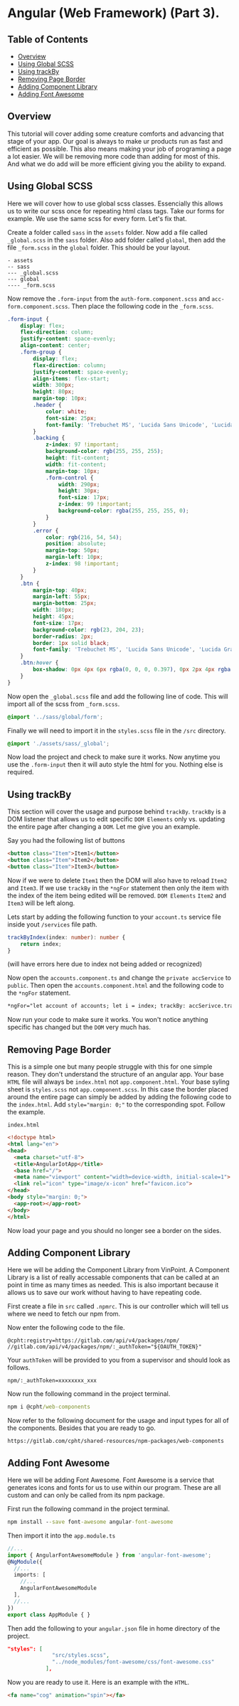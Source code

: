 # Angular (Web Framework) (Part 3).

## Table of Contents
- [Overview](#overview)<br>
- [Using Global SCSS](#using-global-scss)<br>
- [Using trackBy](#using-trackby)<br>
- [Removing Page Border](#removing-page-border)<br>
- [Adding Component Library](#adding-component-library)<br>
- [Adding Font Awesome](#adding-font-awesome)<br>

## Overview
This tutorial will cover adding some creature comforts and advancing that stage of your app. Our goal is always to make ur products run as fast and efficient as possible. This also means making your job of programing a page a lot easier. We will be removing more code than adding for most of this. And what we do add will be more efficient giving you the ability to expand.

## Using Global SCSS
Here we will cover how to use global scss classes. Essencially this allows us to write our scss once for repeating html class tags. Take our forms for example. We use the same scss for every form. Let's fix that.

Create a folder called `sass` in the `assets` folder. Now add a file called `_global.scss` in the `sass` folder. Also add folder called `global`, then add the file `_form.scss` in the `global` folder. This should be your layout.
```
- assets
-- sass
--- _global.scss
--- global
---- _form.scss
```
Now remove the `.form-input` from the `auth-form.component.scss` and `acc-form.component.scss`.
Then place the following code in the `_form.scss`.
```scss
.form-input {
    display: flex;
    flex-direction: column;
    justify-content: space-evenly;
    align-content: center;
    .form-group {
        display: flex;
        flex-direction: column;
        justify-content: space-evenly;
        align-items: flex-start;
        width: 300px;
        height: 80px;
        margin-top: 10px;
        .header {
            color: white;
            font-size: 25px;
            font-family: 'Trebuchet MS', 'Lucida Sans Unicode', 'Lucida Grande', 'Lucida Sans', Arial, sans-serif;
        }
        .backing {
            z-index: 97 !important;
            background-color: rgb(255, 255, 255);
            height: fit-content;
            width: fit-content;
            margin-top: 10px;
            .form-control {
                width: 290px;
                height: 30px;
                font-size: 17px;
                z-index: 99 !important;
                background-color: rgba(255, 255, 255, 0);
            }
        }
        .error {
            color: rgb(216, 54, 54);
            position: absolute;
            margin-top: 50px;
            margin-left: 10px;
            z-index: 98 !important;
        }
    }
    .btn {
        margin-top: 40px;
        margin-left: 55px;
        margin-bottom: 25px;
        width: 180px;
        height: 45px;
        font-size: 17px;
        background-color: rgb(23, 204, 23);
        border-radius: 2px;
        border: 1px solid black;
        font-family: 'Trebuchet MS', 'Lucida Sans Unicode', 'Lucida Grande', 'Lucida Sans', Arial, sans-serif;
    }
    .btn:hover {
        box-shadow: 0px 4px 6px rgba(0, 0, 0, 0.397), 0px 2px 4px rgba(0, 0, 0, 0.404);
    }
}
```
Now open the `_global.scss` file and add the following line of code. This will import all of the scss from `_form.scss`.
```scss
@import '../sass/global/form';
```
Finally we will need to import it in the `styles.scss` file in the `/src` directory.
```scss
@import './assets/sass/_global';
```
Now load the project and check to make sure it works. Now anytime you use the `.form-input` then it will auto style the html for you. Nothing else is required. 

## Using trackBy
This section will cover the usage and purpose behind `trackBy`. `trackBy` is a DOM listener that allows us to edit specific `DOM Elements` only vs. updating the entire page after changing a `DOM`. Let me give you an example.

Say you had the following list of buttons
```html
<button class="Item">Item1</button>
<button class="Item">Item2</button>
<button class="Item">Item3</button>
```
Now if we were to delete `Item1` then the DOM will also have to reload `Item2` and `Item3`. If we use `trackBy` in the `*ngFor` statement then only the item with the index of the item being edited will be removed. `DOM Elements` `Item2` and `Item3` will be left along.

Lets start by adding the following function to your `account.ts` service file inside yout `/services` file path.
```ts
trackByIndex(index: number): number {
    return index;
}
```
(will have errors here due to index not being added or recognized)

Now open the `accounts.component.ts` and change the `private accService` to `public`.
Then open the `accounts.component.html` and the following code to the `*ngFor` statement.
```html
*ngFor="let account of accounts; let i = index; trackBy: accSerivce.trackByIndex(index);"
```

Now run your code to make sure it works. You won't notice anything specific has changed but the `DOM` very much has.

## Removing Page Border
This is a simple one but many people struggle with this for one simple reason. They don't understand the structure of an angular app. Your base `HTML` file will always be `index.html` not `app.component.html`. Your base syling sheet is `styles.scss` not `app.component.scss`. In this case the border placed around the entire page can simply be added by adding the following code to the `index.html`. Add `style="margin: 0;"` to the corresponding spot. Follow the example.

`index.html`
```html
<!doctype html>
<html lang="en">
<head>
  <meta charset="utf-8">
  <title>AngularIotApp</title>
  <base href="/">
  <meta name="viewport" content="width=device-width, initial-scale=1">
  <link rel="icon" type="image/x-icon" href="favicon.ico">
</head>
<body style="margin: 0;">
  <app-root></app-root>
</body>
</html>
```
Now load your page and you should no longer see a border on the sides.

## Adding Component Library

Here we will be adding the Component Library from VinPoint. A Component Library is a list of really accessable components that can be called at an point in time as many times as needed. This is also important because it allows us to save our work without having to have repeating code.

First create a file in `src` called `.npmrc`. This is our controller which will tell us where we need to fetch our npm from. 

Now enter the following code to the file.
```
@cpht:registry=https://gitlab.com/api/v4/packages/npm/
//gitlab.com/api/v4/packages/npm/:_authToken="${OAUTH_TOKEN}"
```
Your `authToken` will be provided to you from a supervisor and should look as follows.
```
npm/:_authToken=xxxxxxxx_xxx
```
Now run the following command in the project terminal.
```cmd
npm i @cpht/web-components
```

Now refer to the following document for the usage and input types for all of the components. Besides that you are ready to go.
```link
https://gitlab.com/cpht/shared-resources/npm-packages/web-components
```

## Adding Font Awesome
Here we will be adding Font Awesome. Font Awesome is a service that generates icons and fonts for us to use within our program. These are all custom and can only be called from its npm package.

First run the following command in the project terminal.
```cmd
npm install --save font-awesome angular-font-awesome
```
Then import it into the `app.module.ts`
```ts
//...
import { AngularFontAwesomeModule } from 'angular-font-awesome';
@NgModule({
  //...
  imports: [
    //...
    AngularFontAwesomeModule
  ],
  //...
})
export class AppModule { }
```
Then add the following to your `angular.json` file in home directory of the project.
```json
"styles": [
              "src/styles.scss",
              "../node_modules/font-awesome/css/font-awesome.css"
            ],
```
Now you are ready to use it. Here is an example with the `HTML`.
```html
<fa name="cog" animation="spin"></fa>
```
